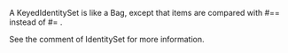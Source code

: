 A KeyedIdentitySet is like a Bag, except that items are compared with #== instead of #= .

See the comment of IdentitySet for more information.